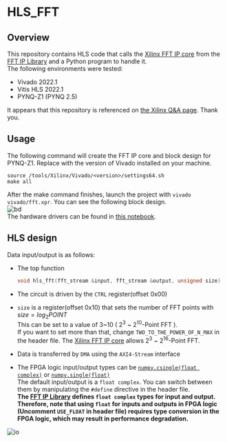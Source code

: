 # HLS_FFT
## Overview
This repository contains HLS code that calls the [Xilinx FFT IP core](https://www.xilinx.com/products/intellectual-property/fft.html) from the [FFT IP Library](https://docs.xilinx.com/r/en-US/ug1399-vitis-hls/FFT-IP-Library) and a Python program to handle it.  
The following environments were tested:
- Vivado 2022.1
- Vitis HLS 2022.1
- PYNQ-Z1 (PYNQ 2.5)
  
  
It appears that this repository is referenced on [the Xilinx Q&A page](https://support.xilinx.com/s/question/0D54U00006nWWASSA4/why-the-exported-rtl-of-hlsfft-makes-an-issue-with-param-component). Thank you.  

## Usage
The following command will create the FFT IP core and block design for PYNQ-Z1. Replace <version> with the version of Vivado installed on your machine.  
```
source /tools/Xilinx/Vivado/<version>/settings64.sh
make all
```
After the make command finishes, launch the project with `vivado vivado/fft.xpr`. You can see the following block design.  
![bd](https://user-images.githubusercontent.com/8480644/196728631-731426a0-aba7-4456-b3a8-8b03c0e1c4a2.png)  
The hardware drivers can be found in [this notebook](./jupyter_notebook/FFT_from_PYNQ_library.ipynb).

## HLS design
Data input/output is as follows:  
- The top function 
    ```C
    void hls_fft(fft_stream &input, fft_stream &output, unsigned size)
    ```
- The circuit is driven by the `CTRL` register(offset 0x00)  

- `size` is a register(offset 0x10) that sets the number of FFT points with $size = log_2 POINT$  
    This can be set to a value of 3\~10 ( $2^3$ ~ $2^{10}$-Point FFT ).  
    If you want to set more than that, change `TWO_TO_THE_POWER_OF_N_MAX` in the header file. The [Xilinx FFT IP core](https://www.xilinx.com/products/intellectual-property/fft.html) allows $2^3$ ~ $2^{16}$-Point FFT.
- Data is transferred by `DMA` using the `AXI4-Stream` interface  
- The FPGA logic input/output types can be [`numpy.csingle(float complex)`](https://numpy.org/doc/stable/reference/arrays.scalars.html#numpy.csingle) or [`numpy.single(float)`](https://numpy.org/doc/stable/reference/arrays.scalars.html#numpy.single)  
    The default input/output is a `float complex`. You can switch between them by manipulating the `#define` directive in the header file.  
    **The [FFT IP Library](https://docs.xilinx.com/r/en-US/ug1399-vitis-hls/FFT-IP-Library) defines `float complex` types for input and output. Therefore, note that using `float` for inputs and outputs in FPGA logic (Uncomment `USE_FLOAT` in header file) requires type conversion in the FPGA logic, which may result in performance degradation.**  

![io](https://user-images.githubusercontent.com/8480644/183457008-fcb3c22d-aea1-4291-a0e7-748091fe721e.PNG)
  
